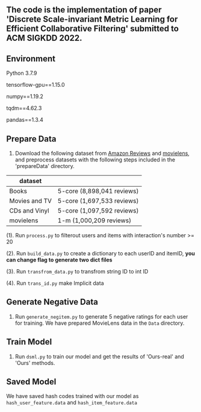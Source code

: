 ## The code is the implementation of paper 'Discrete Scale-invariant Metric Learning for Efficient Collaborative Filtering' submitted to ACM SIGKDD 2022.

## Environment

Python 3.7.9

tensorflow-gpu==1.15.0

numpy==1.19.2

tqdm==4.62.3

pandas==1.3.4

## Prepare Data

1.  Download the following dataset from [Amazon Reviews](http://jmcauley.ucsd.edu/data/amazon/) and [movielens](http://files.grouplens.org/datasets/movielens/), and preprocess datasets with the following steps included in the 'prepareData' directory.

| dataset       |                            |
| ------------- | -------------------------- |
| Books         | 5-core (8,898,041 reviews) |
| Movies and TV | 5-core (1,697,533 reviews) |
| CDs and Vinyl | 5-core (1,097,592 reviews) |
| movielens     | 1-m (1,000,209 reviews)    |

(1).  Run `process.py` to filterout users and items with interaction's number >= 20 

(2).  Run `build_data.py` to create a dictionary to each userID and itemID, **you can change flag to generate two dict files**

(3).  Run `transfrom_data.py` to transfrom string ID to int ID

(4).  Run `trans_id.py` make Implicit data

## Generate Negative Data

1. Run `generate_negitem.py` to generate 5 negative ratings for each user for training. We have prepared MovieLens data in the `Data` directory.

## Train Model

1. Run `dsml.py` to train our model and get the results of 'Ours-real' and 'Ours' methods.


## Saved Model

We have saved hash codes trained with our model as `hash_user_feature.data` and `hash_item_feature.data`

